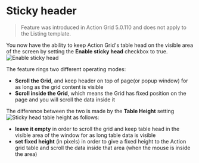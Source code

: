 # Sticky header

> Feature was introduced in Action Grid 5.0.110 and does not apply to the Listing template.

You now have the ability to keep Action Grid's table head on the visible area of the screen by setting the **Enable sticky head** checkbox to true.
![Enable sticky head](https://static.dnnsharp.com/documentation/sticky-header-setting.png "Enable sticky head")

The feature rings two different operating modes:
* **Scroll the Grid**, and keep header on top of page(or popup window) for as long as the grid content is visible
* **Scroll inside the Grid**, which means the Grid has fixed position on the page and you will scroll the data inside it

The difference between the two is made by the **Table Height** setting 
![Sticky head table height](https://static.dnnsharp.com/documentation/sticky-header-table-height.png "Sticky header table height")
as follows:
* **leave it empty** in order to scroll the grid and keep table head in the visible area of the window for as long table data is visible
* **set fixed height** (in pixels) in order to give a fixed height to the Action grid table and scroll the data inside that area (when the mouse is inside the area)